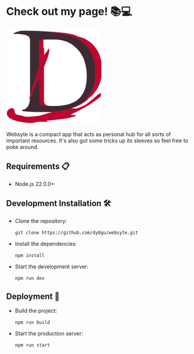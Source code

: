 # Check out my page! 📚💻

![logo](public/logo.png)

Websyte is a compact app that acts as personal hub for all sorts of important resources. It's also got some tricks up its sleeves so feel free to poke around.

## Requirements 📋

- Node.js 22.0.0+

## Development Installation 🛠️

- Clone the repository:

  ```shell
  git clone https://github.com/dy0gu/websyte.git
  ```

- Install the dependencies:

  ```shell
  npm install
  ```

- Start the development server:

  ```shell
  npm run dev
  ```

## Deployment 🚀

- Build the project:

  ```shell
  npm run build
  ```

- Start the production server:

  ```shell
  npm run start
  ```
